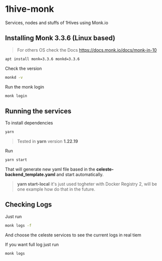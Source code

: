 # 1hive-monk

Services, nodes and stuffs of 1Hives using Monk.io

## Installing Monk 3.3.6 (Linux based)

> For others OS check the Docs https://docs.monk.io/docs/monk-in-10

```bash
apt install monk=3.3.6 monkd=3.3.6
```

Check the version

```bash
monkd -v
```

Run the monk login

```bash
monk login
```

## Running the services

To install dependencies

```bash
yarn
```

> Tested in **yarn** version **1.22.19**

Run

```bash
yarn start
```

That will generate new yaml file based in the **celeste-backend_template.yaml** and start automatically.

> **yarn start-local** it's just used togheter with Docker Registry 2, will be one example how do that in the future.

## Checking Logs

Just run

```bash
monk logs -f
```

And choose the celeste services to see the current logs in real tiem

If you want full log just run

```bash
monk logs
```
